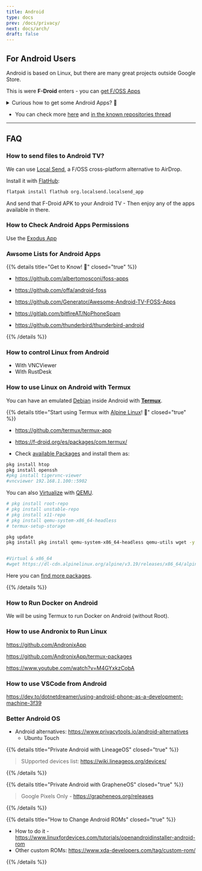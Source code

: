 ```yaml
---
title: Android
type: docs
prev: /docs/privacy/
next: docs/arch/
draft: false
---
```


## For Android Users

Android is based on Linux, but there are many great projects outside Google Store.

This is were **F-Droid** enters - you can [get F/OSS Apps](https://f-droid.org/en/packages/)

<details>
  <summary>Curious how to get some Android Apps? 🤘</summary>
  &nbsp;

* [F-Droid](https://f-droid.org/en/) -> F/OSS [Android App Repository](https://gitlab.com/fdroid/fdroidclient) 

* Audio recorder 
    * https://github.com/Dimowner/AudioRecorder
    * https://f-droid.org/en/packages/org.fossify.voicerecorder/

* Syncthing - https://github.com/syncthing/syncthing
* Nextcloud - https://github.com/nextcloud/android

* https://github.com/bitwarden/clients
* https://f-droid.org/packages/net.mullvad.mullvadvpn/

* PixelFed client - https://f-droid.org/app/com.h.pixeldroid {F-Droid}
* Matrix Element - https://github.com/vector-im/element-android
* Matrix Fluffy Chat - https://gitlab.com/KrilleFear/fluffychat

* Browsers: Firefox, Brave, Bromite, Kiwi

* Organic Maps - https://github.com/organicmaps/organicmaps
* MapsMe - https://github.com/mapsme/api-android

* Readrops (RSS) - https://github.com/readrops/Readrops

* PhyPhox - https://github.com/phyphox/phyphox-android
* https://f-droid.org/en/packages/github.umer0586.sensorserver/

* Media - 
    * [Jellyfin](https://f-droid.org/en/packages/org.jellyfin.androidtv/index.html) - https://github.com/jellyfin/jellyfin
    * Client for Navidrome - https://gitlab.com/ultrasonic/ultrasonic
    * Substreamer
    * YT with: [NewPipe](https://f-droid.org/packages/org.schabi.newpipe/), [Clipious](https://f-droid.org/packages/com.github.lamarios.clipious/) or [LibreTube](https://f-droid.org/en/packages/com.github.libretube/)

</details>

* You can check more [here](https://brainfucksec.github.io/android-foss-apps-list#android-based-operating-systems) and [in the known repositories thread](https://forum.f-droid.org/t/known-repositories/721)

---

## FAQ

### How to send files to Android TV?

We can use [Local Send](https://github.com/localsend/localsend?tab=readme-ov-file#download), a F/OSS cross-platform alternative to AirDrop.

Install it with [FlatHub](https://flathub.org/apps/org.localsend.localsend_app):

```sh
flatpak install flathub org.localsend.localsend_app
```

And send that F-Droid APK to your Android TV - Then enjoy any of the apps available in there.

### How to Check Android Apps Permissions

Use the [Exodus App](https://github.com/Exodus-Privacy/exodus-android-app) 

### Awsome Lists for Android Apps

{{% details title="Get to Know! 🚀" closed="true" %}}


* https://github.com/albertomosconi/foss-apps
* https://github.com/offa/android-foss
* https://github.com/Generator/Awesome-Android-TV-FOSS-Apps

* https://gitlab.com/bitfireAT/NoPhoneSpam
* https://github.com/thunderbird/thunderbird-android


{{% /details %}}

### How to control Linux from Android

* With VNCViewer
* With RustDesk

### How to use Linux on Android with Termux

You can have an emulated [Debian](https://jalcocert.github.io/Linux/docs/debian/) inside Android with [**Termux**](https://termux.dev/en/).

{{% details title="Start using Termux with [Alpine Linux](https://alpinelinux.org/downloads/)! 🚀" closed="true" %}}

* https://github.com/termux/termux-app
* https://f-droid.org/es/packages/com.termux/

* Check [available Packages](https://packages.termux.dev) and install them as:

```sh
pkg install htop
pkg install openssh
#pkg install tigervnc-viewer
#vncviewer 192.168.1.100::5902

```

You can also [Virtualize](https://jalcocert.github.io/Linux/docs/debian/virtualization) with [QEMU](https://jalcocert.github.io/Linux/docs/debian/virtualization).

```sh
# pkg install root-repo
# pkg install unstable-repo
# pkg install x11-repo
# pkg install qemu-system-x86_64-headless
# termux-setup-storage

pkg update
pkg install pkg install qemu-system-x86_64-headless qemu-utils wget -y


#Virtual & x86_64 
#wget https://dl-cdn.alpinelinux.org/alpine/v3.19/releases/x86_64/alpine-virt-3.19.1-x86_64.iso
```

Here you can [find more packages](https://github.com/may215/awesome-termux-hacking).
<!-- 
https://www.youtube.com/watch?v=ISvdxtW-Cls&t=543s
https://www.youtube.com/watch?v=prpa58OEmzs
https://www.youtube.com/watch?v=pR5jOQnfNtY
https://www.youtube.com/watch?v=izydeK8eTGw
https://www.youtube.com/watch?v=g8mQdICewis -->

{{% /details %}}

### How to Run Docker on Android

We will be using Termux to run Docker on Android (without Root).


### How to use Andronix to Run Linux

https://github.com/AndronixApp

https://github.com/AndronixApp/termux-packages

https://www.youtube.com/watch?v=M4GYxkzCobA

### How to use VSCode from Android

https://dev.to/dotnetdreamer/using-android-phone-as-a-development-machine-3f39


### Better Android OS

* Android alternatives: <https://www.privacytools.io/android-alternatives>
  * Ubuntu Touch
  
{{% details title="Private Android with LineageOS" closed="true" %}}

> SUpported devices list: <https://wiki.lineageos.org/devices/>

{{% /details %}} 

{{% details title="Private Android with GrapheneOS" closed="true" %}}

> Google Pixels Only - https://grapheneos.org/releases

{{% /details %}}

{{% details title="How to Change Android ROMs" closed="true" %}}

* How to do it - https://www.linuxfordevices.com/tutorials/openandroidinstaller-android-rom
* Other custom ROMs: https://www.xda-developers.com/tag/custom-rom/

{{% /details %}}

<!-- 
https://www.youtube.com/watch?v=qxAnWYUvDxg
https://www.youtube.com/watch?v=KBWlB9f_SAo
 -->